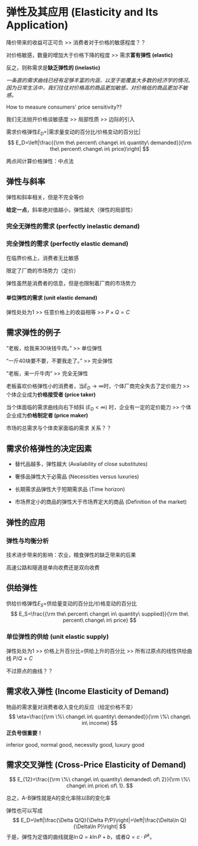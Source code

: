 # 弹性及其应用 (Elasticity and Its Application)

降价带来的收益可正可负 >> 消费者对于价格的敏感程度？？

对价格敏感，数量的增加大于价格下降的程度 >> 需求**富有弹性 (elastic)**

反之，则称需求是**缺乏弹性的 (inelastic)**

*一条直的需求曲线已经有足够丰富的内涵，以至于能覆盖大多数的经济学的情况。因为日常生活中，我们往往对价格高的商品更加敏感，对价格低的商品更加不敏感。*

How to measure consumers' price sensitivity??

我们无法抛开价格谈敏感度 >> 局部性质 >> 边际的引入

需求价格弹性$E_D$=|需求量变动的百分比/价格变动的百分比|
$$
E_D=\left|\frac{{\rm the\ percent\ change\ in\ quantity\ demanded}}{\rm the\ percent\ change\ in\ price}\right|
$$

两点间计算价格弹性：中点法

## 弹性与斜率

弹性和斜率相关，但是不完全等价

**给定一点**，斜率绝对值越小，弹性越大（弹性的局部性）

### 完全无弹性的需求 (perfectly inelastic demand)

### 完全弹性的需求 (perfectly elastic demand)

在临界价格上，消费者无比敏感

限定了厂商的市场势力（定价）

弹性虽然是消费者的信息，但是也限制着厂商的市场势力

#### 单位弹性的需求 (unit elastic demand)

弹性处处为1 >> 任意价格上的收益相等 >> $P\times Q=C$

## 需求弹性的例子

“老板，给我来30块钱牛肉。” >> 单位弹性

“一斤40块要不要，不要我走了。” >> 完全弹性

“老板，来一斤牛肉” >> 完全无弹性

老板喜欢价格弹性小的消费者，当$E_D\to \infty$时，个体厂商完全失去了定价能力 >> 个体企业成为**价格接受者 (price taker)**

当个体面临的需求曲线向右下倾斜 ($E_D<\infty$) 时，企业有一定的定价能力 >> 个体企业成为**价格制定者 (price maker)**

市场的总需求与个体卖家面临的需求 关系？？

## 需求价格弹性的决定因素

- 替代品越多，弹性越大 (Availability of close substitutes)

- 奢侈品弹性大于必需品 (Necessities versus luxuries)

- 长期需求品弹性大于短期需求品 (Time horizon)

- 市场界定小的商品的弹性大于市场界定大的商品 (Definition of the market)

## 弹性的应用

### 弹性与均衡分析

技术进步带来的影响：农业，粮食弹性的缺乏带来的后果

高速公路和隧道是单向收费还是双向收费

## 供给弹性

供给价格弹性$E_S$=供给量变动的百分比/价格变动的百分比
$$
E_S=\frac{{\rm the\ percent\ change\ in\ quantity\ supplied}}{\rm the\ percent\ change\ in\ price}
$$

### 单位弹性的供给 (unit elastic supply)

弹性处处为1 >> 价格上升百分比=供给上升的百分比 >> 所有过原点的线性供给曲线 $P/Q=C$

不过原点的曲线？？

## 需求收入弹性 (Income Elasticity of Demand)

物品的需求量对消费者收入变化的反应（给定价格不变）
$$
\eta=\frac{{\rm \%\ change\ in\ quantity\ demanded}}{\rm \%\ change\ in\ income}
$$
**正负号很重要！**

inferior good, normal good, necessity good, luxury good

## 需求交叉弹性 (Cross-Price Elasticity of Demand)

$$
E_{12}=\frac{{\rm \%\ change\ in\ quantity\ demanded\ of\ 2}}{\rm \%\ change\ in\ price\ of\ 1}.
$$

总之，A-B弹性就是A的变化率除以B的变化率

弹性也可以写成
$$
E_D=\left|\frac{\Delta Q/Q}{\Delta P/P}\right|=\left|\frac{\Delta\ln Q}{\Delta\ln P}\right|
$$
于是，弹性为定值的曲线就是$\ln Q=k\ln P+b$，或者$Q=c\cdot P^k$。
